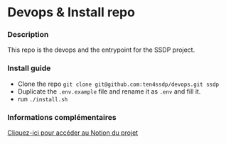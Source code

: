 # Devops & Install repo

### Description

This repo is the devops and the entrypoint for the SSDP project.

### Install guide

- Clone the repo `git clone git@github.com:ten4ssdp/devops.git ssdp`
- Duplicate the `.env.example` file and rename it as `.env` and fill it.
- run `./install.sh`

### Informations complémentaires

[Cliquez-ici pour accéder au Notion du projet](https://www.notion.so/Groupe-10-657ad39759404d0ea9f6217de1690b5e)
